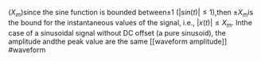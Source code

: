 ($X_m$)since the sine function is bounded between$±1$ ($|sin(t)| ≤1$),then $±X_m$is the bound for the instantaneous values of the signal, i.e., $|x(t)|≤X_m$. Inthe case of a sinusoidal signal without DC offset (a pure sinusoid), the amplitude andthe peak value are the same
[[waveform amplitude]]
#waveform 